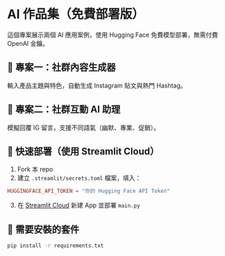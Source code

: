 # AI 作品集（免費部署版）

這個專案展示兩個 AI 應用案例，使用 Hugging Face 免費模型部署，無需付費 OpenAI 金鑰。

## 📌 專案一：社群內容生成器
輸入產品主題與特色，自動生成 Instagram 貼文與熱門 Hashtag。

## 🤖 專案二：社群互動 AI 助理
模擬回覆 IG 留言，支援不同語氣（幽默、專業、促銷）。

## 🚀 快速部署（使用 Streamlit Cloud）
1. Fork 本 repo
2. 建立 `.streamlit/secrets.toml` 檔案，填入：
```toml
HUGGINGFACE_API_TOKEN = "你的 Hugging Face API Token"
```
3. 在 [Streamlit Cloud](https://streamlit.io/cloud) 新建 App 並部署 `main.py`

## 🔧 需要安裝的套件
```bash
pip install -r requirements.txt
```
